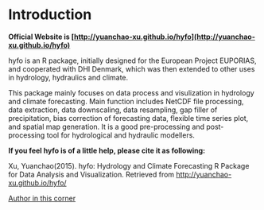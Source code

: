 
# Introduction

**Official Website is [http://yuanchao-xu.github.io/hyfo](http://yuanchao-xu.github.io/hyfo)**

hyfo is an R package, initially designed for the European Project EUPORIAS, and cooperated with DHI Denmark, which was then extended to other uses in hydrology, hydraulics and climate.

This package mainly focuses on data process and visulization in hydrology and climate forecasting. Main function includes NetCDF file processing, data extraction, data downscaling, data resampling, gap filler of precipitation, bias correction of forecasting data, flexible time series plot, and spatial map generation. It is a good pre-processing and post-processing tool for hydrological and hydraulic modellers.

**If you feel hyfo is of a little help, please cite it as following:**

Xu, Yuanchao(2015). hyfo: Hydrology and Climate Forecasting R Package for Data Analysis and Visualization. Retrieved from http://yuanchao-xu.github.io/hyfo/

[Author in this corner](https://dk.linkedin.com/in/xuyuanchao37)



